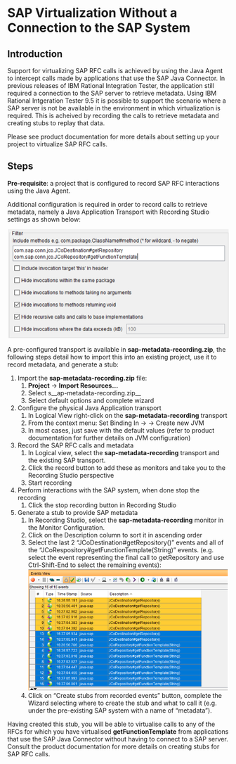 # SAP Virtualization Without a Connection to the SAP System
## Introduction
Support for virtualizing SAP RFC calls is achieved by using the Java Agent to intercept calls made by applications that use the SAP Java Connector.  In previous releases of IBM Rational Integration Tester, the application still required a connection to the SAP server to retrieve metadata.  Using IBM Rational Intgeration Tester 9.5 it is possible to support the scenario where a SAP server is not be available in the environment in which virtualization is required.  This is acheived by recording the calls to retrieve metadata and creating stubs to replay that data.

Please see product documentation for more details about setting up your project to virtualize SAP RFC calls.

## Steps
__Pre-requisite__: a project that is configured to record SAP RFC interactions using the Java Agent. 

Additional configuration is required in order to record calls to retrieve metadata, namely a Java Application Transport with Recording Studio settings as shown below:

![](images/recording-config.png)

A pre-configured transport is available in __sap-metadata-recording.zip__, the following steps detail how to import this into an existing project, use it to record metadata, and generate a stub:

1. Import the __sap-metadata-recording.zip__ file:
   1. __Project__ -> __Import Resources…__
   1. Select s__ap-metadata-recording.zip__
   1.	Select default options and complete wizard
1. Configure the physical Java Application transport
   1. In Logical View right-click on the __sap-metadata-recording__ transport
   1. From the context menu: Set Binding In -> <environment> -> Create new JVM
   1. In most cases, just save with the default values (refer to product documentation for further details on JVM configuration)
1. Record the SAP RFC calls and metadata
   1. In Logical view, select the __sap-metadata-recording__ transport and the existing SAP transport.
   1. Click the record button to add these as monitors and take you to the Recording Studio perspective
   1. Start recording
1. Perform interactions with the SAP system, when done stop the recording
   1. Click the stop recording button in Recording Studio
1. Generate a stub to provide SAP metadata
   1. In Recording Studio, select the __sap-metadata-recording__ monitor in the Monitor Configuration.
   1. Click on the Description column to sort it in ascending order
   1. Select the last 2 “JCoDestination#getRepository()” events and all of the “JCoRespository#getFunctionTemplate(String)” events. (e.g. select the event representing the final call to getRepository and use Ctrl-Shift-End to select the remaining events):
![](images/recording-studio-events.png)
   1. Click on “Create stubs from recorded events” button, complete the Wizard selecting where to create the stub and what to call it (e.g. under the pre-existing SAP system with a name of “metadata”).
  
Having created this stub, you will be able to virtualise calls to any of the RFCs for which you have virtualised __getFunctionTemplate__ from applications that use the SAP Java Connector without having to connect to a SAP server.  Consult the product documentation for more details on creating stubs for SAP RFC calls.

